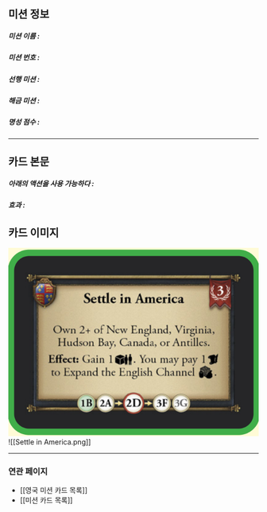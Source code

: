 ## 미션 정보
##### 미션 이름 : 
##### 미션 번호 : 
##### 선행 미션 : 
##### 해금 미션 : 
##### 명성 점수 :
---
## 카드 본문
##### 아래의 액션을 사용 가능하다 : 
##### *효과*  : 

## 카드 이미지
<img src="\Assets\Settle in America.png"/>
![[Settle in America.png]]

--- 

### 연관 페이지
- [[영국 미션 카드 목록]]
- [[미션 카드 목록]]

